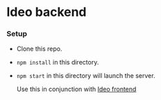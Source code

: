 # Ideo backend

### Setup

- Clone this repo.
- ```npm install``` in this directory.
- ```npm start``` in this directory will launch the server.

  Use this in conjunction with [Ideo frontend](https://github.com/eccpluto/IOD2024-capstoneProject/tree/master/frontend/ideo)
